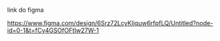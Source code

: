 link do figma

https://www.figma.com/design/6Srz72LcyKIjquw6rfpfLQ/Untitled?node-id=0-1&t=fCy4GSOfOFtIw27W-1
